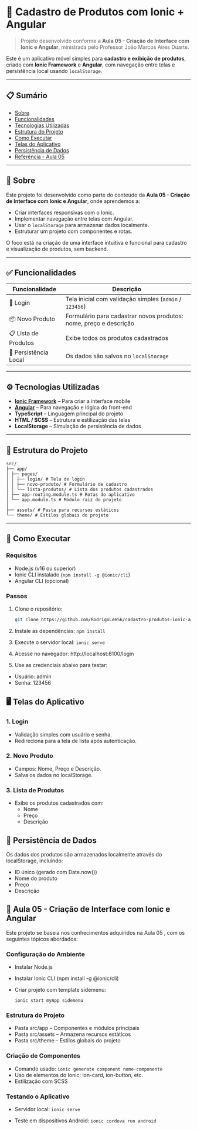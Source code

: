 # 📱 Cadastro de Produtos com Ionic + Angular

> Projeto desenvolvido conforme a **Aula 05 - Criação de Interface com Ionic e Angular**, ministrada pelo Professor João Marcos Aires Duarte.

Este é um aplicativo móvel simples para **cadastro e exibição de produtos**, criado com **Ionic Framework** e **Angular**, com navegação entre telas e persistência local usando `localStorage`.

---

## 📋 Sumário

- [Sobre](#sobre)
- [Funcionalidades](#funcionalidades)
- [Tecnologias Utilizadas](#tecnologias-utilizadas)
- [Estrutura do Projeto](#estrutura-do-projeto)
- [Como Executar](#como-executar)
- [Telas do Aplicativo](#telas-do-aplicativo)
- [Persistência de Dados](#persistência-de-dados)
- [Referência - Aula 05](#aula-05---criação-de-interface-com-ionic-e-angular)

---

## 📝 Sobre

Este projeto foi desenvolvido como parte do conteúdo da **Aula 05 - Criação de Interface com Ionic e Angular**, onde aprendemos a:

- Criar interfaces responsivas com o Ionic.
- Implementar navegação entre telas com Angular.
- Usar o `localStorage` para armazenar dados localmente.
- Estruturar um projeto com componentes e rotas.

O foco está na criação de uma interface intuitiva e funcional para cadastro e visualização de produtos, sem backend.

---

## ✅ Funcionalidades

| Funcionalidade | Descrição |
|---------------|-----------|
| 🔐 Login      | Tela inicial com validação simples (`admin` / `123456`) |
| 📦 Novo Produto | Formulário para cadastrar novos produtos: nome, preço e descrição |
| 📋 Lista de Produtos | Exibe todos os produtos cadastrados |
| 💾 Persistência Local | Os dados são salvos no `localStorage` |

---

## ⚙️ Tecnologias Utilizadas

- **[Ionic Framework](https://ionicframework.com/)** – Para criar a interface mobile
- **[Angular](https://angular.io/)** – Para navegação e lógica do front-end
- **TypeScript** – Linguagem principal do projeto
- **HTML / SCSS** – Estrutura e estilização das telas
- **LocalStorage** – Simulação de persistência de dados

---

## 📁 Estrutura do Projeto

```text
src/
├── app/
│ ├── pages/
│ │ ├── login/ # Tela de login
│ │ ├── novo-produto/ # Formulário de cadastro
│ │ └── lista-produtos/ # Lista dos produtos cadastrados
│ ├── app-routing.module.ts # Rotas do aplicativo
│ └── app.module.ts # Módulo raiz do projeto
│
├── assets/ # Pasta para recursos estáticos
└── theme/ # Estilos globais do projeto
```
---

## 🧪 Como Executar

### Requisitos

- Node.js (v16 ou superior)
- Ionic CLI instalado (`npm install -g @ionic/cli`)
- Angular CLI (opcional)

### Passos

1. Clone o repositório:
   ```bash
   git clone https://github.com/RodrigoLee56/cadastro-produtos-ionic-angular.git

2. Instale as dependências:
    `npm install`

3. Execute o servidor local:
    `ionic serve`

4. Acesse no navegador:
    http://localhost:8100/login

5. Use as credenciais abaixo para testar:
  - Usuário: admin
  - Senha: 123456

## 🖥️ Telas do Aplicativo
### 1. Login
  - Validação simples com usuário e senha.
  - Redireciona para a tela de lista após autenticação.

### 2. Novo Produto
  - Campos: Nome, Preço e Descrição.
  - Salva os dados no localStorage.

### 3. Lista de Produtos
  - Exibe os produtos cadastrados com:
    - Nome
    - Preço
    - Descrição

## 💾 Persistência de Dados
Os dados dos produtos são armazenados localmente através do localStorage, incluindo:

  - ID único (gerado com Date.now())
  - Nome do produto
  - Preço
  - Descrição

## 📘 Aula 05 - Criação de Interface com Ionic e Angular
Este projeto se baseia nos conhecimentos adquiridos na Aula 05 , com os seguintes tópicos abordados:

### Configuração do Ambiente
- Instalar Node.js
- Instalar Ionic CLI (npm install -g @ionic/cli)
- Criar projeto com template sidemenu:

    `ionic start myApp sidemenu`

### Estrutura do Projeto
  - Pasta src/app – Componentes e módulos principais
  - Pasta src/assets – Armazena recursos estáticos
  - Pasta src/theme – Estilos globais do projeto


### Criação de Componentes
  - Comando usado:
      `ionic generate component nome-componente`
  - Uso de elementos do Ionic: ion-card, ion-button, etc.
  - Estilização com SCSS

### Testando o Aplicativo
  - Servidor local:
    `ionic serve`
  
  - Teste em dispositivos Android:
    `ionic cordova run android`
